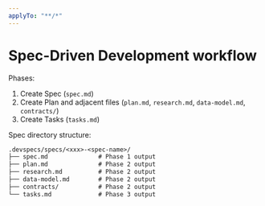 ```yaml
---
applyTo: "**/*"
---
```


# Spec-Driven Development workflow

Phases:

1. Create Spec (`spec.md`)
2. Create Plan and adjacent files (`plan.md`, `research.md`, `data-model.md`, `contracts/`)
3. Create Tasks (`tasks.md`)

Spec directory structure:

```txt
.devspecs/specs/<xxx>-<spec-name>/
├── spec.md              # Phase 1 output
├── plan.md              # Phase 2 output
├── research.md          # Phase 2 output
├── data-model.md        # Phase 2 output
├── contracts/           # Phase 2 output
└── tasks.md             # Phase 3 output
```
